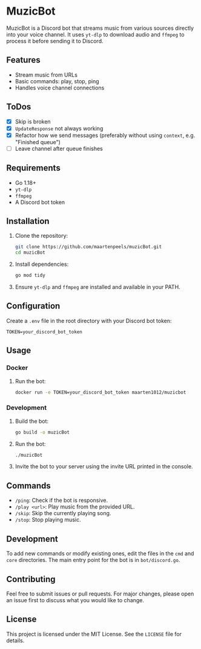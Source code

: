 # MuzicBot

MuzicBot is a Discord bot that streams music from various sources directly into your voice channel. It uses `yt-dlp` to download audio and `ffmpeg` to process it before sending it to Discord.

## Features

- Stream music from URLs
- Basic commands: play, stop, ping
- Handles voice channel connections

## ToDos

- [x] Skip is broken
- [x] `UpdateResponse` not always working
- [x] Refactor how we send messages (preferably without using `context`, e.g. "Finished queue")
- [ ] Leave channel after queue finishes

## Requirements

- Go 1.18+
- `yt-dlp`
- `ffmpeg`
- A Discord bot token

## Installation

1. Clone the repository:
   ```sh
   git clone https://github.com/maartenpeels/muzicBot.git
   cd muzicBot
   ```

2. Install dependencies:
   ```sh
   go mod tidy
   ```

3. Ensure `yt-dlp` and `ffmpeg` are installed and available in your PATH.

## Configuration

Create a `.env` file in the root directory with your Discord bot token:
```
TOKEN=your_discord_bot_token
```

## Usage

### Docker

1. Run the bot:
   ```sh
   docker run -e TOKEN=your_discord_bot_token maarten1012/muzicbot
   ```

### Development

1. Build the bot:
   ```sh
   go build -o muzicBot
   ```

2. Run the bot:
   ```sh
   ./muzicBot
   ```

3. Invite the bot to your server using the invite URL printed in the console.

## Commands

- `/ping`: Check if the bot is responsive.
- `/play <url>`: Play music from the provided URL.
- `/skip`: Skip the currently playing song.
- `/stop`: Stop playing music.

## Development

To add new commands or modify existing ones, edit the files in the `cmd` and `core` directories. The main entry point for the bot is in `bot/discord.go`.

## Contributing

Feel free to submit issues or pull requests. For major changes, please open an issue first to discuss what you would like to change.

## License

This project is licensed under the MIT License. See the `LICENSE` file for details.